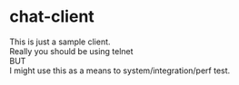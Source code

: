 # chat-client
This is just a sample client.  
Really you should be using telnet  
BUT  
I might use this as a means to system/integration/perf test. 

